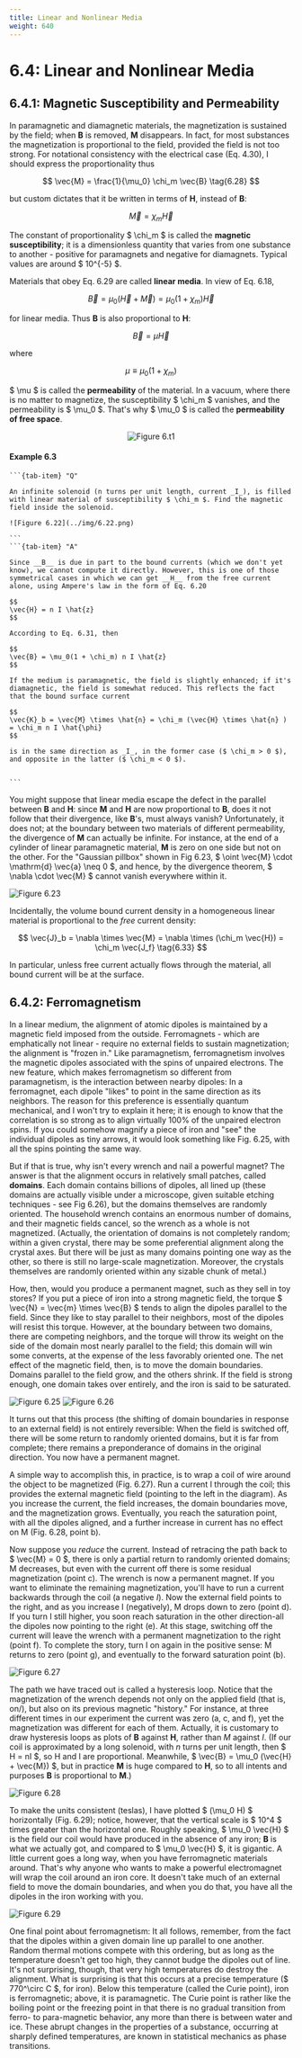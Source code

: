 ```yaml
---
title: Linear and Nonlinear Media
weight: 640
---
```


# 6.4: Linear and Nonlinear Media

## 6.4.1: Magnetic Susceptibility and Permeability

In paramagnetic and diamagnetic materials, the magnetization is sustained by the field; when __B__ is removed, __M__ disappears. In fact, for most substances the magnetization is proportional to the field, provided the field is not too strong. For notational consistency with the electrical case (Eq. 4.30), I should express the proportionality thus

$$
\vec{M} = \frac{1}{\mu_0} \chi_m \vec{B} \tag{6.28} 
$$

but custom dictates that it be written in terms of __H__, instead of __B__:

$$
\vec{M} = \chi_m \vec{H}
$$

The constant of proportionality $ \chi_m $ is called the __magnetic susceptibility__; it is a dimensionless quantity that varies from one substance to another - positive for paramagnets and negative for diamagnets. Typical values are around $ 10^{-5} $.

Materials that obey Eq. 6.29 are called __linear media__. In view of Eq. 6.18,

$$
\vec{B} = \mu_0 (\vec{H} + \vec{M}) = \mu_0 (1 + \chi_m) \vec{H} \tag{6.30}
$$

for linear media. Thus __B__ is also proportional to __H__:

$$
\vec{B} = \mu \vec{H} \tag{6.31}
$$

where

$$
\mu \equiv \mu_0 (1 + \chi_m) \tag{6.32}
$$

$ \mu $ is called the __permeability__ of the material. In a vacuum, where there is no matter to magnetize, the susceptibility $ \chi_m $ vanishes, and the permeability is $ \mu_0 $. That's why $ \mu_0 $ is called the __permeability of free space__.

<p align="center"> <img alt="Figure 6.t1" src="/r/img/griffiths/6.t1.png" /> </p>

#### Example 6.3

````{tab-set}
```{tab-item} "Q"

An infinite solenoid (n turns per unit length, current _I_), is filled with linear material of susceptibility $ \chi_m $. Find the magnetic field inside the solenoid.

![Figure 6.22](../img/6.22.png)

```
```{tab-item} "A"

Since __B__ is due in part to the bound currents (which we don't yet know), we cannot compute it directly. However, this is one of those symmetrical cases in which we can get __H__ from the free current alone, using Ampere's law in the form of Eq. 6.20

$$
\vec{H} = n I \hat{z}
$$

According to Eq. 6.31, then

$$
\vec{B} = \mu_0(1 + \chi_m) n I \hat{z}
$$

If the medium is paramagnetic, the field is slightly enhanced; if it's diamagnetic, the field is somewhat reduced. This reflects the fact that the bound surface current

$$
\vec{K}_b = \vec{M} \times \hat{n} = \chi_m (\vec{H} \times \hat{n} ) = \chi_m n I \hat{\phi}
$$

is in the same direction as _I_, in the former case ($ \chi_m > 0 $), and opposite in the latter ($ \chi_m < 0 $).


```
````


You might suppose that linear media escape the defect in the parallel between __B__ and __H__: since __M__ and __H__ are now proportional to __B__, does it not follow that their divergence, like __B__'s, must always vanish? Unfortunately, it does not; at the boundary between two materials of different permeability, the divergence of __M__ can actually be infinite. For instance, at the end of a cylinder of linear paramagnetic material, __M__ is zero on one side but not on the other. For the "Gaussian pillbox" shown in Fig 6.23, $ \oint \vec{M} \cdot \mathrm{d} \vec{a} \neq 0 $, and hence, by the divergence theorem, $ \nabla \cdot  \vec{M} $ cannot vanish everywhere within it.

![Figure 6.23](../img/6.23.png)

Incidentally, the volume bound current density in a homogeneous linear material is proportional to the _free_ current density:

$$
\vec{J}_b = \nabla \times  \vec{M} = \nabla \times  (\chi_m \vec{H}) = \chi_m \vec{J_f} \tag{6.33}
$$


In particular, unless free current actually flows through the material, all bound current will be at the surface.

## 6.4.2: Ferromagnetism

In a linear medium, the alignment of atomic dipoles is maintained by a magnetic field imposed from the outside. Ferromagnets - which are emphatically not linear - require no external fields to sustain magnetization; the alignment is "frozen in." Like paramagnetism, ferromagnetism involves the magnetic dipoles associated with the spins of unpaired electrons. The new feature, which makes ferromagnetism so different from paramagnetism, is the interaction between nearby dipoles: In a ferromagnet, each dipole "likes" to point in the same direction as its neighbors. The reason for this preference is essentially quantum mechanical, and I won't try to explain it here; it is enough to know that the correlation is so strong as to align virtually 100% of the unpaired electron spins. If you could somehow magnify a piece of iron and "see" the individual dipoles as tiny arrows, it would look something like Fig. 6.25, with all the spins pointing the same way.

But if that is true, why isn't every wrench and nail a powerful magnet? The answer is that the alignment occurs in relatively small patches, called __domains__. Each domain contains billions of dipoles, all lined up (these domains are actually visible under a microscope, given suitable etching techniques - see Fig 6.26), but the domains themselves are randomly oriented. The household wrench contains an enormous number of domains, and their magnetic fields cancel, so the wrench as a whole is not magnetized. (Actually, the orientation of domains is not completely random; within a given crystal, there may be some preferential alignment along the crystal axes. But there will be just as many domains pointing one way as the other, so there is still no large-scale magnetization. Moreover, the crystals themselves are randomly oriented within any sizable chunk of metal.)

How, then, would you produce a permanent magnet, such as they sell in toy stores? If you put a piece of iron into a strong magnetic field, the torque $ \vec{N} = \vec{m} \times \vec{B} $ tends to align the dipoles parallel to the field. Since they like to stay parallel to their neighbors, most of the dipoles will resist this torque. However, at the boundary between two domains, there are competing neighbors, and the torque will throw its weight on the side of the domain most nearly parallel to the field; this domain will win some converts, at the expense of the less favorably oriented one. The net effect of the magnetic field, then, is to move the domain boundaries. Domains parallel to the field grow, and the others shrink. If the field is strong enough, one domain takes over entirely, and the iron is said to be saturated.

![Figure 6.25](../img/6.25.png)
![Figure 6.26](../img/6.26.png)

It turns out that this process (the shifting of domain boundaries in response to an external field) is not entirely reversible: When the field is switched off, there will be some return to randomly oriented domains, but it is far from complete; there remains a preponderance of domains in the original direction. You now have a permanent magnet.

A simple way to accomplish this, in practice, is to wrap a coil of wire around the object to be magnetized (Fig. 6.27). Run a current I through the coil; this provides the external magnetic field (pointing to the left in the diagram). As you increase the current, the field increases, the domain boundaries move, and the magnetization grows. Eventually, you reach the saturation point, with all the dipoles aligned, and a further increase in current has no effect on M (Fig. 6.28, point b).

Now suppose you _reduce_ the current. Instead of retracing the path back to $ \vec{M} = 0 $, there is only a partial return to randomly oriented domains; M decreases, but even with the current off there is some residual magnetization (point c). The wrench is now a permanent magnet. If you want to eliminate the remaining magnetization, you'll have to run a current backwards through the coil (a negative _I_). Now the external field points to the right, and as you increase I (negatively), M drops down to zero (point d). If you turn I still higher, you soon reach saturation in the other direction-all the dipoles now pointing to the right (e). At this stage, switching off the current will leave the wrench with a permanent magnetization to the right (point f). To complete the story, turn I on again in the positive sense: M returns to zero (point g), and eventually to the forward saturation point (b).

![Figure 6.27](../img/6.27.png)

The path we have traced out is called a hysteresis loop. Notice that the magnetization of the wrench depends not only on the applied field (that is, on/), but also on its previous magnetic "history." For instance, at three different times in our experiment the current was zero (a, c, and f), yet the magnetization was different for each of them. Actually, it is customary to draw hysteresis loops as plots of __B__ against __H__, rather than _M_ against _I_. (If our coil is approximated by a long solenoid, with _n_ turns per unit length, then $ H = nI $, so H and I are proportional. Meanwhile, $ \vec{B} = \mu_0 (\vec{H} + \vec{M}) $, but in practice __M__ is huge compared to __H__, so to all intents and purposes __B__ is proportional to __M__.)

![Figure 6.28](../img/6.28.png)

To make the units consistent (teslas), I have plotted $ (\mu_0 H) $  horizontally (Fig. 6.29); notice, however, that the vertical scale is $ 10^4 $ times greater than the horizontal one. Roughly speaking, $ \mu_0 \vec{H} $ is the field our coil would have produced in the absence of any iron; __B__ is what we actually got, and compared to $ \mu_0 \vec{H} $, it is gigantic. A little current goes a long way, when you have ferromagnetic materials around. That's why anyone who wants to make a powerful electromagnet will wrap the coil around an iron core. It doesn't take much of an external field to move the domain boundaries, and when you do that, you have all the dipoles in the iron working with you.

![Figure 6.29](../img/6.29.png)

One final point about ferromagnetism: It all follows, remember, from the fact that the dipoles within a given domain line up parallel to one another. Random thermal motions compete with this ordering, but as long as the temperature doesn't get too high, they cannot budge the dipoles out of line. It's not surprising, though, that very high temperatures do destroy the alignment. What is surprising is that this occurs at a precise temperature ($ 770^\circ C $, for iron). Below this temperature (called the Curie point), iron is ferromagnetic; above, it is paramagnetic. The Curie point is rather like the boiling point or the freezing point in that there is no gradual transition from ferro- to para-magnetic behavior, any more than there is between water and ice. These abrupt changes in the properties of a substance, occurring at sharply defined temperatures, are known in statistical mechanics as phase transitions.